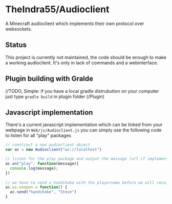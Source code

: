 # TheIndra55/Audioclient
A Minecraft audioclient which implements their own protocol over websockets. 

## Status
This project is currently not maintained, the code should be enough to make a working audioclient. It's only in lack of commands and a webinterface.

## Plugin building with Gralde
//TODO, Simple: if you have a local gradle distrubution on your computer just type `gradle build` in plugin folder (/Plugin)

## Javascript implementation
There's a current javascript implementation which can be linked from your webpage in `Web/js/Audioclient.js` you can simply use the following code to listen for all "play" packages

```js
// construct a new audioclient object
var ac = new Audioclient("ws://localhost")

// listen for the play package and output the message (url if implemented right)
ac.on("play", function(message){
  console.log(message);
})
		
// we have to send a handshake with the playername before we will receive anything from the server
ac.ws.onopen = function() { 
  ac.send("handshake", "Steve")
}
```
